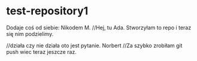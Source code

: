 # test-repository1


Dodaje coś od siebie: Nikodem M.
//Hej, tu Ada. 
Stworzyłam to repo i teraz się nim podzielimy.


//działa czy nie działa oto jest pytanie. Norbert
//Za szybko zrobiłam git push wiec teraz jeszcze raz.

